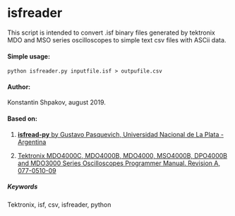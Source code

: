 isfreader
=========

This script is intended to convert .isf binary files generated by
tektronix MDO and MSO series oscilloscopes to simple text csv files with ASCii data.

#### Simple usage:

`python isfreader.py inputfile.isf > outpufile.csv`


#### Author: 

Konstantin Shpakov, august 2019.



#### Based on:

1) [**isfread-py** by Gustavo Pasquevich, Universidad Nacional de La Plata - Argentina](https://github.com/gpasquev/isfread-py)

2) [Tektronix MDO4000C, MDO4000B, MDO4000, MSO4000B, DPO4000B and MDO3000 Series Oscilloscopes Programmer Manual. Revision A, 077-0510-09](https://www.tek.com/oscilloscope/mso4000-dpo4000-manual/mdo4000c-mdo4000b-mdo4000-mso4000b-dpo4000b-and-mdo3000-0)


##### Keywords

Tektronix, isf, csv, isfreader, python